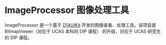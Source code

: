 # ImageProcessor 图像处理工具

ImageProcessor 是一个基于 [D14UIKit](https://github.com/yiyaowen/D14UIKit) 开发的图像查看、处理工具。该项目是 BitmapViewer（对应于 UCAS 本科的 DIP 课程） 的升级，对应于 UCAS 研究生的 DIP 课程。
